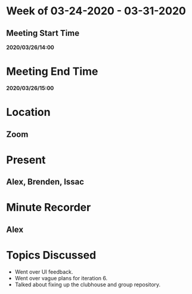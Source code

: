 # Week of 03-24-2020 - 03-31-2020

## Meeting Start Time

**2020/03/26/14:00**

# Meeting End Time

**2020/03/26/15:00**

# Location

## Zoom

# Present

## Alex, Brenden, Issac

# Minute Recorder

## Alex

# Topics Discussed

- Went over UI feedback.
- Went over vague plans for iteration 6.
- Talked about fixing up the clubhouse and group repository.
